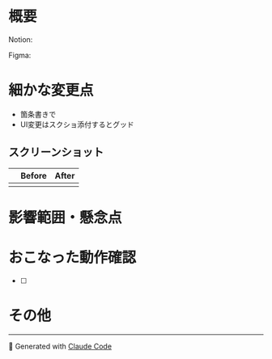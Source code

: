 # 概要

<!-- タスクのURL。なければ次の行を削除してください -->
Notion: 

<!-- デザインのURL。なければ次の行を削除してください -->
Figma: 

<!-- レビュアーが理解できるよう、このプルリクの概要と共に、どうしておこなったかの背景が以下に書かれているとグッド -->



# 細かな変更点

<!-- コード自体の変更についてサマリを記載 -->

- 箇条書きで
- UI変更はスクショ添付するとグッド

## スクリーンショット


|       | Before | After |
| :---: | :----: | :---: |
|  |  |  |


# 影響範囲・懸念点

<!-- レビュアーに見てほしい点、影響しそうな機能 -->


# おこなった動作確認

<!-- おこなった動作確認を箇条書きで -->
* [ ] 


# その他

<!-- レビュアーへのメッセージや一言などあれば -->

---

🤖 Generated with [Claude Code](https://claude.ai/code)